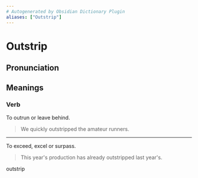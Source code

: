 ```yaml
---
# Autogenerated by Obsidian Dictionary Plugin
aliases: ["Outstrip"]
---
```


# Outstrip

## Pronunciation



## Meanings

### Verb

To outrun or leave behind.

> We quickly outstripped the amateur runners.

---

To exceed, excel or surpass.

> This year's production has already outstripped last year's.




outstrip
